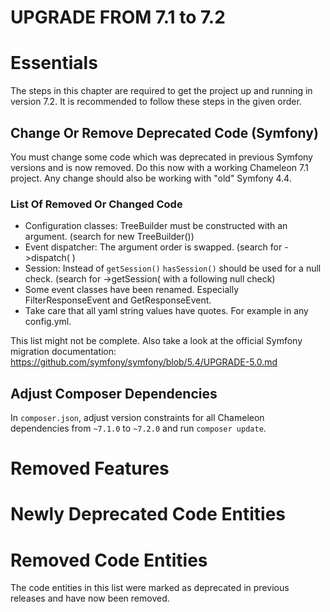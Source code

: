 UPGRADE FROM 7.1 to 7.2
=======================

# Essentials

The steps in this chapter are required to get the project up and running in version 7.2.
It is recommended to follow these steps in the given order.

## Change Or Remove Deprecated Code (Symfony)

You must change some code which was deprecated in previous Symfony versions and is now removed. Do this now with a working
Chameleon 7.1 project. Any change should also be working with "old" Symfony 4.4.

### List Of Removed Or Changed Code

- Configuration classes: TreeBuilder must be constructed with an argument. (search for new TreeBuilder())
- Event dispatcher: The argument order is swapped. (search for ->dispatch( )
- Session: Instead of `getSession()` `hasSession()` should be used for a null check. (search for ->getSession( with a following null check)
- Some event classes have been renamed. Especially FilterResponseEvent and GetResponseEvent.
- Take care that all yaml string values have quotes. For example in any config.yml.

This list might not be complete. Also take a look at the official Symfony migration documentation:
https://github.com/symfony/symfony/blob/5.4/UPGRADE-5.0.md


## Adjust Composer Dependencies

In `composer.json`, adjust version constraints for all Chameleon dependencies from `~7.1.0` to `~7.2.0` and run
`composer update`.

# Removed Features
# Newly Deprecated Code Entities
# Removed Code Entities

The code entities in this list were marked as deprecated in previous releases and have now been removed.

